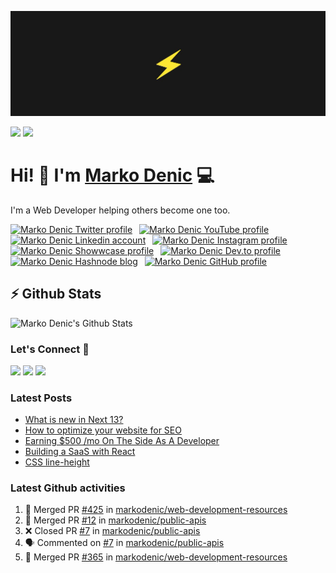 ![Repository Banner](banner.png)

[![](https://komarev.com/ghpvc/?username=markoDenic&color=blue&label=Profile%20Views)](https://github.com/markoDenic/markoDenic)
[![](https://img.shields.io/github/followers/markoDenic?label=GitHub%20Followers)](https://github.com/markoDenic)

# Hi! 👋 I'm [Marko Denic](https://markodenic.com) 💻

I'm a Web Developer helping others become one too.


<!-- Socials -->
<a href="https://twitter.com/denicmarko"><img src="https://cdn.worldvectorlogo.com/logos/twitter-6.svg" title="Twitter" alt="Marko Denic Twitter profile" width="40"/></a>
&ensp;<a href="https://www.youtube.com/channel/UCRgyPAKycnp_kkpny_uZBcQ"><img src="https://cdn.worldvectorlogo.com/logos/youtube-icon.svg" title="YouTube" alt="Marko Denic YouTube profile" width="40"/></a>
&ensp;<a href="https://www.linkedin.com/in/marko-denic-full-stack-developer/"><img src="https://cdn.worldvectorlogo.com/logos/linkedin-icon-2.svg" title="Linkedin" alt="Marko Denic Linkedin account" width="30"/></a>
&ensp;<a href="https://www.instagram.com/markodenic1"><img src="https://cdn.worldvectorlogo.com/logos/instagram-5.svg" title="Instagram" alt="Marko Denic Instagram profile" width="30"/></a>
&ensp;<a href="https://www.showwcase.com/denicmarko"><img src="https://www.showwcase.com/favicon.png" title="Showwcase" alt="Marko Denic Showwcase profile" width="30"/></a>
&ensp;<a href="https://dev.to/denicmarko"><img src="https://cdn.worldvectorlogo.com/logos/devto.svg" title="DEV" alt="Marko Denic Dev.to profile" width="30"/></a>
&ensp;<a href="https://denic.hashnode.dev/"><img src="https://cdn.hashnode.com/res/hashnode/image/upload/v1611902473383/CDyAuTy75.png" title="Hashnode" alt="Marko Denic Hashnode blog" width="30"/></a>
&ensp;<a href="https://github.com/markodenic"><img src="https://cdn.worldvectorlogo.com/logos/github-icon-1.svg" title="GitHub" alt="Marko Denic GitHub profile" width="30"/></a>
<br>

## ⚡ Github Stats

![Marko Denic's Github Stats](https://github-readme-stats.vercel.app/api?username=markoDenic&theme=dark)

### Let's Connect 🔗

[![](https://img.shields.io/badge/linkedin-%230077B5.svg?&style=for-the-badge&logo=linkedin&logoColor=white0e76a8)](https://www.linkedin.com/in/marko-denic-full-stack-developer/)
[![](https://img.shields.io/badge/twitter-%230077B5.svg?&style=for-the-badge&logo=twitter&logoColor=white&color=00acee)](https://twitter.com/denicmarko) 
[![](https://img.shields.io/badge/instagram-%230077B5.svg?&style=for-the-badge&logo=instagram&logoColor=white&color=8a3ab9)](https://www.instagram.com/markodenic1/)

### Latest Posts
<!-- BLOG-POST-LIST:START -->
- [What is new in Next 13?](https://markodenic.com/what-is-new-in-next-13/)
- [How to optimize your website for SEO](https://markodenic.com/how-to-optimize-seo/)
- [Earning $500 /mo On The Side As A Developer](https://markodenic.com/earning-500-per-month-on-the-side-as-a-developer/)
- [Building a SaaS with React](https://markodenic.com/building-a-saas-with-react/)
- [CSS line-height](https://markodenic.com/css-line-height/)
<!-- BLOG-POST-LIST:END -->

### Latest Github activities
<!--START_SECTION:activity-->
1. 🎉 Merged PR [#425](https://github.com/markodenic/web-development-resources/pull/425) in [markodenic/web-development-resources](https://github.com/markodenic/web-development-resources)
2. 🎉 Merged PR [#12](https://github.com/markodenic/public-apis/pull/12) in [markodenic/public-apis](https://github.com/markodenic/public-apis)
3. ❌ Closed PR [#7](https://github.com/markodenic/public-apis/pull/7) in [markodenic/public-apis](https://github.com/markodenic/public-apis)
4. 🗣 Commented on [#7](https://github.com/markodenic/public-apis/issues/7) in [markodenic/public-apis](https://github.com/markodenic/public-apis)
5. 🎉 Merged PR [#365](https://github.com/markodenic/web-development-resources/pull/365) in [markodenic/web-development-resources](https://github.com/markodenic/web-development-resources)
<!--END_SECTION:activity-->

